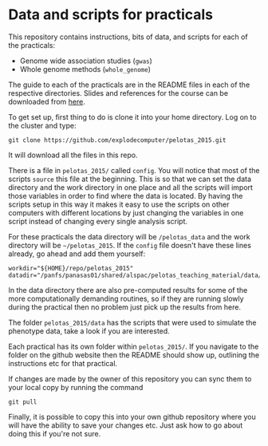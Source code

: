 Data and scripts for practicals
===============================

This repository contains instructions, bits of data, and scripts for each of the practicals:

- Genome wide association studies (`gwas`)
- Whole genome methods (`whole_genome`)

The guide to each of the practicals are in the README files in each of the respective directories. Slides and references for the course can be downloaded from [here]().

To get set up, first thing to do is clone it into your home directory. Log on to the cluster and type:

    git clone https://github.com/explodecomputer/pelotas_2015.git

It will download all the files in this repo.

There is a file in `pelotas_2015/` called `config`. You will notice that most of the scripts `source` this file at the beginning. This is so that we can set the data directory and the work directory in one place and all the scripts will import those variables in order to find where the data is located. By having the scripts setup in this way it makes it easy to use the scripts on other computers with different locations by just changing the variables in one script instead of changing every single analysis script.

For these practicals the data directory will be `/pelotas_data` and the work directory will be `~/pelotas_2015`. If the `config` file doesn't have these lines already, go ahead and add them yourself:

	workdir="${HOME}/repo/pelotas_2015"
	datadir="/panfs/panasas01/shared/alspac/pelotas_teaching_material/data/genotyped"

In the data directory there are also pre-computed results for some of the more computationally demanding routines, so if they are running slowly during the practical then no problem just pick up the results from here.

The folder `pelotas_2015/data` has the scripts that were used to simulate the phenotype data, take a look if you are interested.

Each practical has its own folder within `pelotas_2015/`. If you navigate to the folder on the github website then the README should show up, outlining the instructions etc for that practical.

If changes are made by the owner of this repository you can sync them to your local copy by running the command

    git pull

Finally, it is possible to copy this into your own github repository where you will have the ability to save your changes etc. Just ask how to go about doing this if you're not sure.
